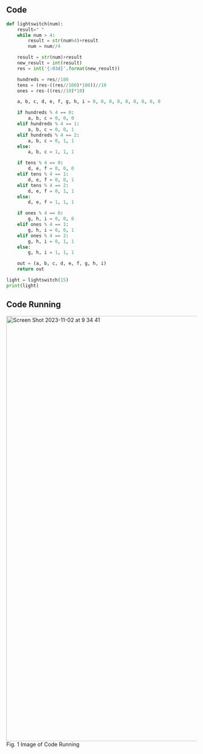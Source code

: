## Code
```.py
def lightswitch(num):
    result=" "
    while num > 4:
        result = str(num%4)+result
        num = num//4

    result = str(num)+result
    new_result = int(result)
    res = int('{:03d}'.format(new_result))

    hundreds = res//100
    tens = (res-((res//100)*100))//10
    ones = res-((res//10)*10)

    a, b, c, d, e, f, g, h, i = 0, 0, 0, 0, 0, 0, 0, 0, 0

    if hundreds % 4 == 0:
        a, b, c = 0, 0, 0
    elif hundreds % 4 == 1:
        a, b, c = 0, 0, 1
    elif hundreds % 4 == 2:
        a, b, c = 0, 1, 1
    else:
        a, b, c = 1, 1, 1

    if tens % 4 == 0:
        d, e, f = 0, 0, 0
    elif tens % 4 == 1:
        d, e, f = 0, 0, 1
    elif tens % 4 == 2:
        d, e, f = 0, 1, 1
    else:
        d, e, f = 1, 1, 1

    if ones % 4 == 0:
        g, h, i = 0, 0, 0
    elif ones % 4 == 1:
        g, h, i = 0, 0, 1
    elif ones % 4 == 2:
        g, h, i = 0, 1, 1
    else:
        g, h, i = 1, 1, 1

    out = (a, b, c, d, e, f, g, h, i)
    return out

light = lightswitch(15)
print(light)
```

## Code Running
<img width="1124" alt="Screen Shot 2023-11-02 at 9 34 41" src="https://github.com/Yuiko-tsr/unit-2/assets/134657923/3556b909-9c0e-4fcf-9125-214881297916">
Fig. 1 Image of Code Running
